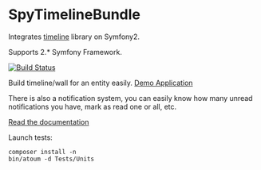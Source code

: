 SpyTimelineBundle
=================

Integrates [timeline](https://github.com/stephpy/timeline) library on Symfony2.

Supports 2.* Symfony Framework.

[![Build Status](https://secure.travis-ci.org/stephpy/timeline-bundle.png?branch=master)](http://travis-ci.org/stephpy/TimelineBundle)

Build timeline/wall for an entity easily. [Demo Application](https://github.com/stephpy/timeline-app)

There is also a notification system, you can easily know how many unread notifications you have, mark as read one or all, etc.

[Read the documentation](https://github.com/stephpy/timeline-bundle/blob/master/Resources/doc/index.markdown)

Launch tests:

```
composer install -n
bin/atoum -d Tests/Units
```
